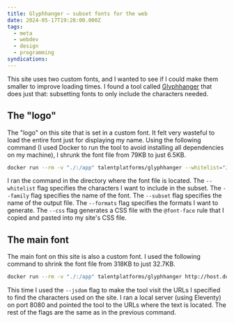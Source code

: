 ```yaml
---
title: Glyphhanger – subset fonts for the web
date: 2024-05-17T19:28:00.000Z
tags:
  - meta
  - webdev
  - design
  - programming
syndications:
---
```


This site uses two custom fonts, and I wanted to see if I could make them smaller to improve loading times. I found a tool called [Glyphhanger](https://www.zachleat.com/web/glyphhanger/) that does just that: subsetting fonts to only include the characters needed.

## The "logo"

The "logo" on this site that is set in a custom font. It felt very wasteful to load the entire font just for displaying my name. Using the following command (I used Docker to run the tool to avoid installing all dependencies on my machine), I shrunk the font file from 79KB to just 6.5KB.

```sh
docker run --rm -v "./:/app" talentplatforms/glyphhanger --whitelist="JONAS BRUSMAN" --family="Tropi Land" --subset=TropiLand.ttf --formats=woff2,woff,woff-zopfli --css
```

I ran the command in the directory where the font file is located. The `--whitelist` flag specifies the characters I want to include in the subset. The `--family` flag specifies the name of the font. The `--subset` flag specifies the name of the output file. The `--formats` flag specifies the formats I want to generate. The `--css` flag generates a CSS file with the `@font-face` rule that I copied and pasted into my site's CSS file.

## The main font

The main font on this site is also a custom font. I used the following command to shrink the font file from 318KB to just 32.7KB.

```sh
docker run --rm -v "./:/app" talentplatforms/glyphhanger http://host.docker.internal:8080/texts/ http://host.docker.internal:8080/photos/ --jsdom --US_ASCII --family="Overpass" --subset=Overpass-VariableFont_wght.ttf --formats=woff2,woff,woff-zopfli --css
```

This time I used the `--jsdom` flag to make the tool visit the URLs I specified to find the characters used on the site. I ran a local server (using Eleventy) on port 8080 and pointed the tool to the URLs where the text is located. The rest of the flags are the same as in the previous command.
